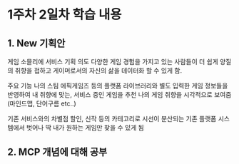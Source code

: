 # 1주차 2일차 학습 내용

## 1. New 기획안

게임 소믈리에 서비스
기획 의도
다양한 게임 경험을 가지고 있는 사람들이 더 쉽게 양질의 취향을 접하고 게이머로서의 자신의 삶을 데이터화 할 수 있게 함.

주요 기능
나의 스팀 에픽게임즈 등의 플랫폼 라이브러리와 별도 입력한 게임 정보들을 반영하여 내 취향에 맞는, 서비스 중인 게임을 추천
나의 게임 취향을 시각적으로 보여줌(마인드맵, 단어구름 etc..)

기존 서비스와의 차별점
할인, 신작 등의 카테고리로 시선이 분산되는 기존 플랫폼 시스템에서 벗어나 딱 내가 원하는 게임만 찾을 수 있게 됨

## 2. MCP 개념에 대해 공부
